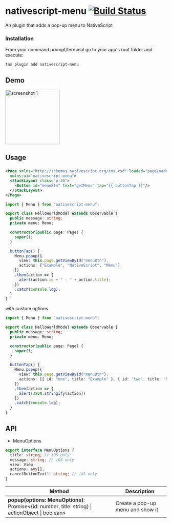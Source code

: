 # nativescript-menu [![Build Status](https://travis-ci.org/xlmnxp/nativescript-menu.svg?branch=master)](https://travis-ci.org/xlmnxp/nativescript-menu)

An plugin that adds a pop-up menu to NativeScript

### Installation

From your command prompt/terminal go to your app's root folder and execute:

`tns plugin add nativescript-menu`

## Demo

<img alt="screenshot 1" src="https://raw.githubusercontent.com/xlmnxp/nativescript-menu/master/screenshots/screenshotAndroid.gif" width="170">

## Usage

###

```XML
<Page xmlns="http://schemas.nativescript.org/tns.xsd" loaded="pageLoaded" class="page"
  xmlns:ui="nativescript-menu">
  <StackLayout class="p-20">
    <Button id="menuBtn" text="getMenu" tap="{{ buttonTap }}"/>
  </StackLayout>
</Page>
```

```typescript
import { Menu } from "nativescript-menu";

export class HelloWorldModel extends Observable {
  public message: string;
  private menu: Menu;

  constructor(public page: Page) {
    super();
  }

  buttonTap() {
    Menu.popup({
      view: this.page.getViewById("menuBtn"),
      actions: ["Example", "NativeScript", "Menu"]
    })
    .then(action => {
      alert(action.id + " - " + action.title);
    })
    .catch(console.log);
  }
}
```

with custom options
```typescript
import { Menu } from "nativescript-menu";

export class HelloWorldModel extends Observable {
  public message: string;
  private menu: Menu;

  constructor(public page: Page) {
    super();
  }

  buttonTap() {
    Menu.popup({
      view: this.page.getViewById("menuBtn"),
      actions: [{ id: "one", title: "Example" }, { id: "two", title: "NativeScript", customOption: "Hello" }, { id: "three", title: "Menu" }]
    })
    .then(action => {
      alert(JSON.stringify(action))
    })
    .catch(console.log);
  }
}
```

## API

- MenuOptions
```typescript
export interface MenuOptions {
  title: string; // iOS only
  message: string; // iOS only
  view: View;
  actions: any[];
  cancelButtonText?: string; // iOS only
}
```

| Method                                                      | Description                      |
| ----------------------------------------------------------- | -------------------------------- |
| **popup(options: MenuOptions)**: Promise<{id: number, title: string} \| actionObject \| boolean> | Create a pop-up menu and show it |

